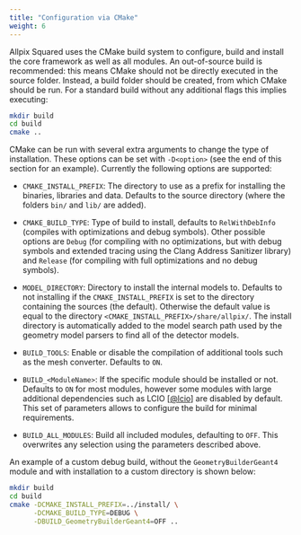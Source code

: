 ```yaml
---
title: "Configuration via CMake"
weight: 6
---
```


Allpix Squared uses the CMake build system to configure, build and install
the core framework as well as all modules. An out-of-source build is
recommended: this means CMake should not be directly executed in the source
folder. Instead, a build folder should be created, from which CMake should be
run. For a standard build without any additional flags this implies executing:
```sh
mkdir build
cd build
cmake ..
```

CMake can be run with several extra arguments to change the type of
installation. These options can be set with `-D<option>` (see the end of
this section for an example). Currently the following options are
supported:

-   `CMAKE_INSTALL_PREFIX`:
    The directory to use as a prefix for installing
    the binaries, libraries and data. Defaults to the source directory (where
    the folders `bin/` and `lib/` are added).

-   `CMAKE_BUILD_TYPE`:
    Type of build to install, defaults to `RelWithDebInfo`
    (compiles with optimizations and debug symbols). Other possible options
    are `Debug` (for compiling with no optimizations, but with debug symbols
    and extended tracing using the Clang Address Sanitizer library) and
    `Release` (for compiling with full optimizations and no debug symbols).

-   `MODEL_DIRECTORY`:
    Directory to install the internal models to. Defaults
    to not installing if the `CMAKE_INSTALL_PREFIX` is set to the directory
    containing the sources (the default). Otherwise the default value is equal
    to the directory `<CMAKE_INSTALL_PREFIX>/share/allpix/`. The install
    directory is automatically added to the model search path used by the
    geometry model parsers to find all of the detector models.

-   `BUILD_TOOLS`:
    Enable or disable the compilation of additional tools such
    as the mesh converter. Defaults to `ON`.

-   `BUILD_<ModuleName>`:
    If the specific module should be installed
    or not. Defaults to `ON` for most modules, however some modules with
    large additional dependencies such as LCIO \[[@lcio]\] are disabled by
    default. This set of parameters allows to configure the build for
    minimal requirements.

-   `BUILD_ALL_MODULES`:
    Build all included modules, defaulting to `OFF`. This
    overwrites any selection using the parameters described above.

An example of a custom debug build, without the `GeometryBuilderGeant4` module and with
installation to a custom directory is shown below:
```sh
mkdir build
cd build
cmake -DCMAKE_INSTALL_PREFIX=../install/ \
      -DCMAKE_BUILD_TYPE=DEBUG \
      -DBUILD_GeometryBuilderGeant4=OFF ..
```


[@lcio]: https://doi.org/10.1109/NSSMIC.2012.6551478
